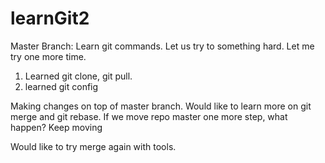 # learnGit2
Master Branch: Learn git commands. 
Let us try to something hard. 
Let me try one more time. 

1. Learned git clone, git pull. 
2. learned git config

Making changes on top of master branch. 
Would like to learn more on git merge and git rebase. 
If we move repo master one more step, what happen?
Keep moving

Would like to try merge again with tools. 
